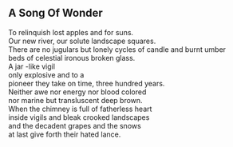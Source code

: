A Song Of Wonder
----------------
To relinquish lost apples and for suns.  
Our new river, our solute landscape squares.  
There are no jugulars but lonely cycles of candle and burnt umber  
beds of celestial ironous broken glass.  
A jar -like vigil  
only explosive and to a  
pioneer they take on time, three hundred years.  
Neither awe nor energy nor blood colored  
nor marine but transluscent deep brown.  
When the chimney is full of fatherless heart  
inside vigils and bleak crooked landscapes  
and the decadent grapes and the snows  
at last give forth their hated lance.  
